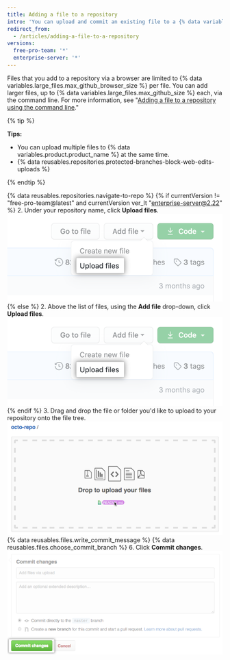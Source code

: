 ```yaml
---
title: Adding a file to a repository
intro: 'You can upload and commit an existing file to a {% data variables.product.product_name %} repository. Drag and drop a file to any directory in the file tree, or upload files from the repository''s main page.'
redirect_from:
  - /articles/adding-a-file-to-a-repository
versions:
  free-pro-team: '*'
  enterprise-server: '*'
---
```


Files that you add to a repository via a browser are limited to {% data variables.large_files.max_github_browser_size %} per file. You can add larger files, up to {% data variables.large_files.max_github_size %} each, via the command line. For more information, see "[Adding a file to a repository using the command line](/articles/adding-a-file-to-a-repository-using-the-command-line)."

{% tip %}

**Tips:**
- You can upload multiple files to {% data variables.product.product_name %} at the same time.
- {% data reusables.repositories.protected-branches-block-web-edits-uploads %}

{% endtip %}

{% data reusables.repositories.navigate-to-repo %}
{% if currentVersion != "free-pro-team@latest" and currentVersion ver_lt "enterprise-server@2.22" %}
2. Under your repository name, click **Upload files**.
  ![Upload files button](/assets/images/help/repository/upload-files-button.png)
{% else %}
2. Above the list of files, using the **Add file** drop-down, click **Upload files**.
  !["Upload files" in the "Add file" dropdown](/assets/images/help/repository/upload-files-button.png)
{% endif %}
3. Drag and drop the file or folder you'd like to upload to your repository onto the file tree.
![Drag and drop area](/assets/images/help/repository/upload-files-drag-and-drop.png)
{% data reusables.files.write_commit_message %}
{% data reusables.files.choose_commit_branch %}
6. Click **Commit changes**.
![Commit changes button](/assets/images/help/repository/commit-changes-button.png)
